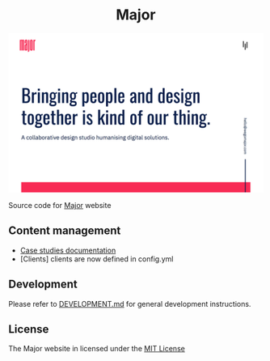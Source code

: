<h1 align="center">Major</h1>

![](docs/home.png)

Source code for [Major](http://wegomajor.com/) website

## Content management

- [Case studies documentation](docs/content/case-studies.md)
- [Clients] clients are now defined in config.yml

## Development

Please refer to [DEVELOPMENT.md](docs/DEVELOPMENT.md) for general development instructions.

## License

The Major website in licensed under the [MIT License](LICENSE)
